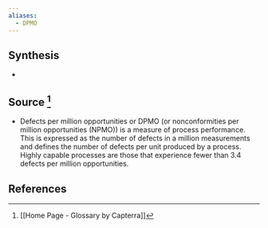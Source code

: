 ```yaml
---
aliases:
  - DPMO
---
```

## Synthesis
- 
## Source [^1]
- Defects per million opportunities or DPMO (or nonconformities per million opportunities (NPMO)) is a measure of process performance. This is expressed as the number of defects in a million measurements and defines the number of defects per unit produced by a process. Highly capable processes are those that experience fewer than 3.4 defects per million opportunities.
## References

[^1]: [[Home Page - Glossary by Capterra]]
